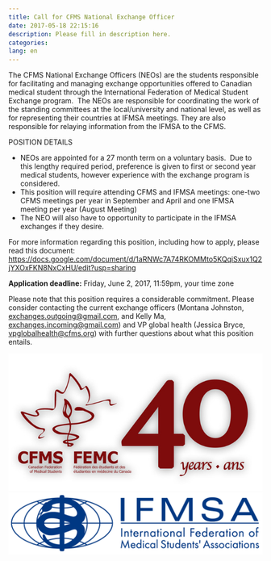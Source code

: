 ```yaml
---
title: Call for CFMS National Exchange Officer
date: 2017-05-18 22:15:16
description: Please fill in description here.
categories:
lang: en
---
```



The CFMS National Exchange Officers (NEOs) are the students responsible for facilitating and managing exchange opportunities offered to Canadian medical student through the International Federation of Medical Student Exchange program. &nbsp;The NEOs are responsible for coordinating the work of the standing committees at the local/university and national level, as well as for representing their countries at IFMSA meetings. They are also responsible for relaying information from the IFMSA to the CFMS.

POSITION DETAILS

* NEOs are appointed for a 27 month term on a voluntary basis. &nbsp;Due to this lengthy required period, preference is given to first or second year medical students, however experience with the exchange program is considered.
* This position will require attending CFMS and IFMSA meetings: one-two CFMS meetings per year in September and April and one IFMSA meeting per year (August Meeting)
* The NEO will also have to opportunity to participate in the IFMSA exchanges if they desire.&nbsp;

For more information regarding this position, including how to apply, please read this document: https://docs.google.com/document/d/1aRNWc7A74RKOMMto5KQqiSxux1Q2jYXOxFKN8NxCxHU/edit?usp=sharing

**Application deadline:** Friday, June 2, 2017, 11:59pm, your time zone

Please note that this position requires a considerable commitment. Please consider contacting the current exchange officers (Montana Johnston, exchanges.outgoing@gmail.com, and Kelly Ma, exchanges.incoming@gmail.com) and VP global health (Jessica Bryce, vpglobalhealth@cfms.org) with further questions about what this position entails.

![](/uploads/versions/40th-anniversary-logo---x----640-347x---.jpg)![](/uploads/versions/ifmsa-logo---x----1026-251x---.png)